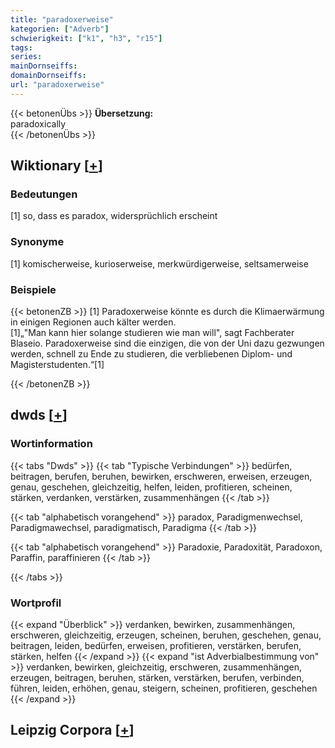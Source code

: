 ```yaml
---
title: "paradoxerweise"
kategorien: ["Adverb"]
schwierigkeit: ["k1", "h3", "r15"]
tags:
series:
mainDornseiffs:
domainDornseiffs:
url: "paradoxerweise"
---
```


{{< betonenÜbs >}}
**Übersetzung:**  
paradoxically  
{{< /betonenÜbs >}}

## Wiktionary [[+](https://de.wiktionary.org/wiki/paradoxerweise)]

### Bedeutungen
[1] so, dass es paradox, widersprüchlich erscheint  

### Synonyme
[1] komischerweise, kurioserweise, merkwürdigerweise, seltsamerweise  

### Beispiele
{{< betonenZB >}}
[1] Paradoxerweise könnte es durch die Klimaerwärmung in einigen Regionen auch kälter werden.  
[1]„"Man kann hier solange studieren wie man will", sagt Fachberater Blaseio. Paradoxerweise sind die einzigen, die von der Uni dazu gezwungen werden, schnell zu Ende zu studieren, die verbliebenen Diplom- und Magisterstudenten.“[1]  

{{< /betonenZB >}}


## dwds [[+](https://www.dwds.de/wb/paradoxerweise)]

### Wortinformation
{{< tabs "Dwds" >}}
{{< tab "Typische Verbindungen" >}}
bedürfen, beitragen, berufen, beruhen, bewirken, erschweren, erweisen, erzeugen, genau, geschehen, gleichzeitig, helfen, leiden, profitieren, scheinen, stärken, verdanken, verstärken, zusammenhängen
{{< /tab >}}

{{< tab "alphabetisch vorangehend" >}}
paradox, Paradigmenwechsel, Paradigmawechsel, paradigmatisch, Paradigma
{{< /tab >}}

{{< tab "alphabetisch vorangehend" >}}
Paradoxie, Paradoxität, Paradoxon, Paraffin, paraffinieren
{{< /tab >}}

{{< /tabs >}}

### Wortprofil
{{< expand "Überblick" >}} verdanken, bewirken, zusammenhängen, erschweren, gleichzeitig, erzeugen, scheinen, beruhen, geschehen, genau, beitragen, leiden, bedürfen, erweisen, profitieren, verstärken, berufen, stärken, helfen {{< /expand >}}
{{< expand "ist Adverbialbestimmung von" >}} verdanken, bewirken, gleichzeitig, erschweren, zusammenhängen, erzeugen, beitragen, beruhen, stärken, verstärken, berufen, verbinden, führen, leiden, erhöhen, genau, steigern, scheinen, profitieren, geschehen {{< /expand >}}

## Leipzig Corpora [[+](https://corpora.uni-leipzig.de/en/res?word=paradoxerweise&corpusId=deu_newscrawl-public_2018)]


